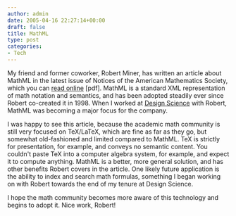 ```yaml
---
author: admin
date: 2005-04-16 22:27:14+00:00
draft: false
title: MathML
type: post
categories:
- Tech
---
```


My friend and former coworker, Robert Miner, has written an article about MathML in the latest issue of Notices of the American Mathematics Society, which you can [read online](http://www.ams.org/notices/200505/fea-miner.pdf) [pdf]. MathML is a standard XML representation of math notation and semantics, and has been adopted steadily ever since Robert co-created it in 1998.  When I worked at [Design Science](http://www.dessci.com) with Robert, MathML was becoming a major focus for the company.

I was happy to see this article, because the academic math community is still very focused on TeX/LaTeX, which are fine as far as they go, but somewhat old-fashioned and limited compared to MathML.  TeX is strictly for presentation, for example, and conveys no semantic content. You couldn't paste TeX into a computer algebra system, for example, and expect it to compute anything.  MathML is a better, more general solution, and has other benefits Robert covers in the article. One likely future application is the ability to index and search math formulas, something I began working on with Robert towards the end of my tenure at Design Science.

I hope the math community becomes more aware of this technology and begins to adopt it. Nice work, Robert!
